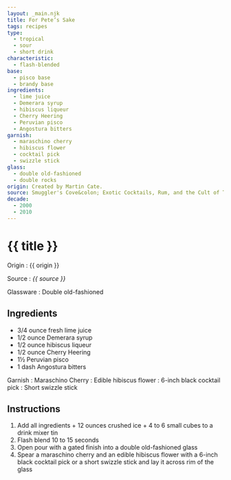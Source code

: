 ```yaml
---
layout: _main.njk
title: For Pete’s Sake
tags: recipes
type:
  - tropical
  - sour
  - short drink
characteristic:
  - flash-blended
base:
  - pisco base
  - brandy base
ingredients:
  - lime juice
  - Demerara syrup
  - hibiscus liqueur
  - Cherry Heering
  - Peruvian pisco
  - Angostura bitters
garnish:
  - maraschino cherry
  - hibiscus flower
  - cocktail pick
  - swizzle stick
glass:
  - double old-fashioned
  - double rocks
origin: Created by Martin Cate.
source: Smuggler's Cove&colon; Exotic Cocktails, Rum, and the Cult of Tiki
decade:
  - 2000
  - 2010
---
```

<!-- markdownlint-disable MD025 -->
# {{ title }}
<!-- markdownlint-disable MD025 -->

Origin
  : {{ origin }}

Source
  : <cite>{{ source }}</cite>

Glassware
  : Double old-fashioned

## Ingredients

* 3/4 ounce fresh lime juice
* 1/2 ounce Demerara syrup
* 1/2 ounce hibiscus liqueur
* 1/2 ounce Cherry Heering
* 1&frac12; Peruvian pisco
* 1 dash Angostura bitters

Garnish
  : Maraschino Cherry
  : Edible hibiscus flower
  : 6-inch black cocktail pick
  : Short swizzle stick

## Instructions

1. Add all ingredients + 12 ounces crushed ice + 4 to 6 small cubes to a drink mixer tin
2. Flash blend 10 to 15 seconds
3. Open pour with a gated finish into a double old-fashioned glass
4. Spear a maraschino cherry and an edible hibiscus flower with a 6-inch black cocktail pick or a short swizzle stick and lay it across rim of the glass

